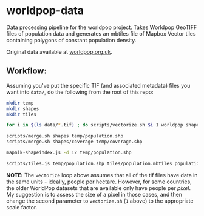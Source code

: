 # worldpop-data

Data processing pipeline for the worldpop project.  Takes Worldpop GeoTIFF
files of population data and generates an mbtiles file of Mapbox Vector tiles
containing polygons of constant population density.

Original data available at [worldpop.org.uk](http://www.worldpop.org.uk/).

## Workflow:

Assuming you've put the specific TIF (and associated metadata) files you want
into `data/`, do the following from the root of this repo:

```bash
mkdir temp
mkdir shapes
mkdir tiles

for i in $(ls data/*.tif) ; do scripts/vectorize.sh $i 1 worldpop shapes ; done

scripts/merge.sh shapes temp/population.shp
scripts/merge.sh shapes/coverage temp/coverage.shp

mapnik-shapeindex.js -d 12 temp/population.shp

scripts/tiles.js temp/population.shp tiles/population.mbtiles population
```

**NOTE:** The `vectorize` loop above assumes that all of the tif files have
data in the same units - ideally, people per hectare.  However, for some
countries, the older WorldPop datasets that are available only have people per
*pixel*.  My suggestion is to assess the size of a pixel in those cases, and
then change the second parameter to `vectorize.sh` (`1` above) to the
appropriate scale factor.
